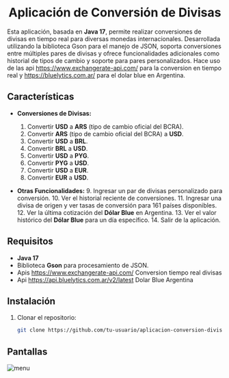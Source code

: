 <h1 align="center">Aplicación de Conversión de Divisas</h1>

Esta aplicación, basada en **Java 17**, permite realizar conversiones de divisas en tiempo real para diversas monedas internacionales. Desarrollada utilizando la biblioteca Gson para el manejo de JSON, soporta conversiones entre múltiples pares de divisas y ofrece funcionalidades adicionales como historial de tipos de cambio y soporte para pares personalizados.
Hace uso de las api https://www.exchangerate-api.com/ para la conversion en tiempo real y https://bluelytics.com.ar/ para el dolar blue en Argentina.

## Características

- **Conversiones de Divisas:**
  1. Convertir **USD** a **ARS** (tipo de cambio oficial del BCRA).
  2. Convertir **ARS** (tipo de cambio oficial del BCRA) a **USD**.
  3. Convertir **USD** a **BRL**.
  4. Convertir **BRL** a **USD**.
  5. Convertir **USD** a **PYG**.
  6. Convertir **PYG** a **USD**.
  7. Convertir **USD** a **EUR**.
  8. Convertir **EUR** a **USD**.
  
- **Otras Funcionalidades:**
  9. Ingresar un par de divisas personalizado para conversión.
  10. Ver el historial reciente de conversiones.
  11. Ingresar una divisa de origen y ver tasas de conversión para 161 países disponibles.
  12. Ver la última cotización del **Dólar Blue** en Argentina.
  13. Ver el valor histórico del **Dólar Blue** para un día específico.
  14. Salir de la aplicación.

## Requisitos

- **Java 17** 
- Biblioteca **Gson** para procesamiento de JSON.
- Apis https://www.exchangerate-api.com/ Conversion tiempo real divisas
- Api https://api.bluelytics.com.ar/v2/latest Dolar Blue Argentina 

## Instalación

1. Clonar el repositorio:

   ```bash
   git clone https://github.com/tu-usuario/aplicacion-conversion-divisas.git

## Pantallas 
![menu](https://github.com/user-attachments/assets/9132e2c5-f41b-4c4d-b46f-5f7ae56c6e59)
